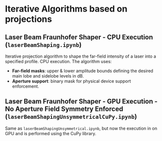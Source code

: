 # Iterative Algorithms based on projections

## Laser Beam Fraunhofer Shaper - CPU Execution (`laserBeamShaping.ipynb`)

Iterative projection algorithm to shape the far-field intensity of a laser into a specified profile. CPU execution. The algorithm uses:

- **Far-field masks**: upper & lower amplitude bounds defining the desired main lobe and sidelobe levels in dB.
- **Aperture support**: binary mask for physical device support enforcement.

## Laser Beam Fraunhofer Shaper - GPU Execution - No Aperture Field Symmetry Enforced (`laserBeamShapingUnsymmetricalCuPy.ipynb`)

Same as `laserBeamShapingUnsymmetrical.ipynb`, but now the execution in on GPU and is performed using the CuPy library.
